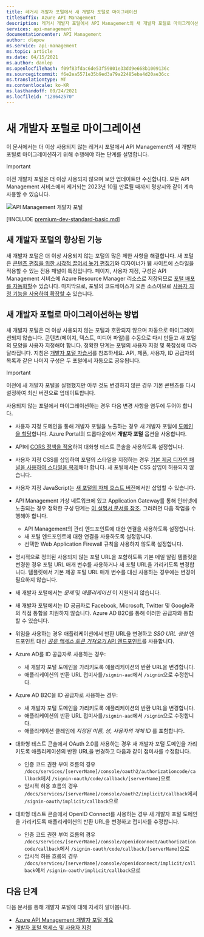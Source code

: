 ```yaml
---
title: 레거시 개발자 포털에서 새 개발자 포털로 마이그레이션
titleSuffix: Azure API Management
description: 레거시 개발자 포털에서 API Management의 새 개발자 포털로 마이그레이션하는 방법에 대해 알아봅니다.
services: api-management
documentationcenter: API Management
author: dlepow
ms.service: api-management
ms.topic: article
ms.date: 04/15/2021
ms.author: danlep
ms.openlocfilehash: f09f83fdac6de53f59801e33dd9e668b1009136c
ms.sourcegitcommit: f6e2ea5571e35b9ed3a79a22485eba4d20ae36cc
ms.translationtype: MT
ms.contentlocale: ko-KR
ms.lasthandoff: 09/24/2021
ms.locfileid: "128642570"
---
```

# <a name="migrate-to-the-new-developer-portal"></a>새 개발자 포털로 마이그레이션

이 문서에서는 더 이상 사용되지 않는 레거시 포털에서 API Management의 새 개발자 포털로 마이그레이션하기 위해 수행해야 하는 단계를 설명합니다.

> [!IMPORTANT]
> 이전 개발자 포털은 더 이상 사용되지 않으며 보안 업데이트만 수신합니다. 모든 API Management 서비스에서 제거되는 2023년 10월 만료될 때까지 평상시와 같이 계속 사용할 수 있습니다.

![API Management 개발자 포털](media/api-management-howto-developer-portal/cover.png)

[!INCLUDE [premium-dev-standard-basic.md](../../includes/api-management-availability-premium-dev-standard-basic.md)]

## <a name="improvements-in-new-developer-portal"></a>새 개발자 포털의 향상된 기능

새 개발자 포털은 더 이상 사용되지 않는 포털의 많은 제한 사항을 해결합니다. 새 포털은 [콘텐츠 편집을 위한 시각적 끌어서 놓기 편집기](api-management-howto-developer-portal-customize.md)와 디자이너가 웹 사이트에 스타일을 적용할 수 있는 전용 패널이 특징입니다. 페이지, 사용자 지정, 구성은 API Management 서비스에 Azure Resource Manager 리소스로 저장되므로 [포털 배포를 자동화할](automate-portal-deployments.md)수 있습니다. 마지막으로, 포털의 코드베이스가 오픈 소스이므로 [사용자 지정 기능을 사용하여 확장할 수](api-management-howto-developer-portal.md#managed-vs-self-hosted) 있습니다.

## <a name="how-to-migrate-to-new-developer-portal"></a>새 개발자 포털로 마이그레이션하는 방법

새 개발자 포털은 더 이상 사용되지 않는 포털과 호환되지 않으며 자동으로 마이그레이션되지 않습니다. 콘텐츠(페이지, 텍스트, 미디어 파일)를 수동으로 다시 만들고 새 포털의 모양을 사용자 지정해야 합니다. 정확한 단계는 포털의 사용자 지정 및 복잡성에 따라 달라집니다. 지침은 [개발자 포털 자습서](api-management-howto-developer-portal-customize.md)를 참조하세요. API, 제품, 사용자, ID 공급자의 목록과 같은 나머지 구성은 두 포털에서 자동으로 공유됩니다.

> [!IMPORTANT]
> 이전에 새 개발자 포털을 실행했지만 아무 것도 변경하지 않은 경우 기본 콘텐츠를 다시 설정하여 최신 버전으로 업데이트합니다.

사용되지 않는 포털에서 마이그레이션하는 경우 다음 변경 사항을 염두에 두어야 합니다.

- 사용자 지정 도메인을 통해 개발자 포털을 노출하는 경우 새 개발자 포털에 [도메인을 할당](configure-custom-domain.md)합니다. Azure Portal의 드롭다운에서 **개발자 포털** 옵션을 사용합니다.
- API에 [CORS 정책을 적용](developer-portal-faq.md#cors)하여 대화형 테스트 콘솔을 사용하도록 설정합니다.
- 사용자 지정 CSS를 삽입하여 포털의 스타일을 지정하는 경우 [기본 제공 디자인 패널을 사용하여 스타일을 복제](api-management-howto-developer-portal-customize.md)해야 합니다. 새 포털에서는 CSS 삽입이 허용되지 않습니다.
- 사용자 지정 JavaScript는 [새 포털의 자체 호스트 버전](api-management-howto-developer-portal.md#managed-vs-self-hosted)에서만 삽입할 수 있습니다.
- API Management 가상 네트워크에 있고 Application Gateway를 통해 인터넷에 노출되는 경우 정확한 구성 단계는 [이 설명서 문서를 참조](api-management-howto-integrate-internal-vnet-appgateway.md). 그러려면 다음 작업을 수행해야 합니다.

    - API Management의 관리 엔드포인트에 대한 연결을 사용하도록 설정합니다.
    - 새 포털 엔드포인트에 대한 연결을 사용하도록 설정합니다.
    - 선택한 Web Application Firewall 규칙을 사용하지 않도록 설정합니다.

- 명시적으로 정의된 사용되지 않는 포털 URL을 포함하도록 기본 메일 알림 템플릿을 변경한 경우 포털 URL 매개 변수를 사용하거나 새 포털 URL을 가리키도록 변경합니다. 템플릿에서 기본 제공 포털 URL 매개 변수를 대신 사용하는 경우에는 변경이 필요하지 않습니다.
- 새 개발자 포털에서는 *문제* 및 *애플리케이션* 이 지원되지 않습니다.
- 새 개발자 포털에서는 ID 공급자로 Facebook, Microsoft, Twitter 및 Google과의 직접 통합을 지원하지 않습니다. Azure AD B2C를 통해 이러한 공급자와 통합할 수 있습니다.
- 위임을 사용하는 경우 애플리케이션에서 반환 URL을 변경하고 *SSO URL 생성* 엔드포인트 대신 [ *공유 액세스 토큰 가져오기* API 엔드포인트](/rest/api/apimanagement/2020-12-01/user/get-shared-access-token)를 사용합니다.
- Azure AD를 ID 공급자로 사용하는 경우:

    - 새 개발자 포털 도메인을 가리키도록 애플리케이션의 반환 URL을 변경합니다.
    - 애플리케이션의 반환 URL 접미사를`/signin-aad`에서 `/signin`으로 수정합니다.

- Azure AD B2C을 ID 공급자로 사용하는 경우:

    - 새 개발자 포털 도메인을 가리키도록 애플리케이션의 반환 URL을 변경합니다.
    - 애플리케이션의 반환 URL 접미사를`/signin-aad`에서 `/signin`으로 수정합니다.
    - 애플리케이션 클레임에 *지정된 이름*, *성*, *사용자의 개체 ID* 를 포함합니다.

- 대화형 테스트 콘솔에서 OAuth 2.0를 사용하는 경우 새 개발자 포털 도메인을 가리키도록 애플리케이션의 반환 URL을 변경하고 다음과 같이 접미사를 수정합니다.

    - 인증 코드 권한 부여 흐름의 경우 `/docs/services/[serverName]/console/oauth2/authorizationcode/callback`에서 `/signin-oauth/code/callback/[serverName]`으로
    - 암시적 허용 흐름의 경우 `/docs/services/[serverName]/console/oauth2/implicit/callback`에서 `/signin-oauth/implicit/callback`으로
- 대화형 테스트 콘솔에서 OpenID Connect를 사용하는 경우 새 개발자 포털 도메인을 가리키도록 애플리케이션의 반환 URL을 변경하고 접미사를 수정합니다.

    - 인증 코드 권한 부여 흐름의 경우 `/docs/services/[serverName]/console/openidconnect/authorizationcode/callback`에서 `/signin-oauth/code/callback/[serverName]`으로
    - 암시적 허용 흐름의 경우 `/docs/services/[serverName]/console/openidconnect/implicit/callback`에서 `/signin-oauth/implicit/callback`으로

## <a name="next-steps"></a>다음 단계

다음 문서를 통해 개발자 포털에 대해 자세히 알아봅니다.

- [Azure API Management 개발자 포털 개요](api-management-howto-developer-portal.md)
- [개발자 포털 액세스 및 사용자 지정](api-management-howto-developer-portal-customize.md)
